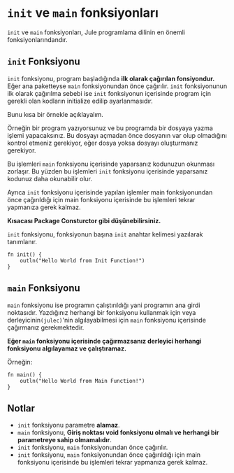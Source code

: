 # ``init`` ve ``main`` fonksiyonları

``init`` ve ``main`` fonksiyonları, Jule programlama dilinin en önemli fonksiyonlarındandır.

## ``init`` Fonksiyonu
``init`` fonksiyonu, program başladığında <b>ilk olarak çağırılan fonsiyondur.</b> Eğer ana paketteyse ``main`` fonksiyonundan önce çağırılır.
``init`` fonksiyonunun ilk olarak çağırılma sebebi ise ``init`` fonksiyonun içerisinde program için gerekli olan kodların initialize edilip ayarlanmasıdır.

Bunu kısa bir örnekle açıklayalım.

Örneğin bir program yazıyorsunuz ve bu programda bir dosyaya yazma işlemi yapacaksınız. Bu dosyayı açmadan önce dosyanın var olup olmadığını kontrol etmeniz gerekiyor, eğer dosya yoksa dosyayı oluşturmanız gerekiyor.

Bu işlemleri ``main`` fonksiyonu içerisinde yaparsanız kodunuzun okunması zorlaşır. Bu yüzden bu işlemleri ``init`` fonksiyonu içerisinde yaparsanız kodunuz daha okunabilir olur.

Ayrıca ``init`` fonksiyonu içerisinde yapılan işlemler main fonksiyonundan önce çağırıldığı için main fonksiyonu içerisinde bu işlemleri tekrar yapmanıza gerek kalmaz.

<b>Kısacası Package Consturctor gibi düşünebilirsiniz.</b>

``init`` fonksiyonu, fonksiyonun başına `init` anahtar kelimesi yazılarak tanımlanır.

```jule
fn init() {
    outln("Hello World from Init Function!")
}
```

## ``main`` Fonksiyonu

``main`` fonksiyonu ise programın çalıştırıldığı yani programın ana girdi noktasıdır. Yazdığınız herhangi bir fonksiyonu kullanmak için veya derleyicinin``(julec)``'nin algılayabilmesi için ``main`` fonksiyonu içerisinde çağırmanız gerekmektedir.

<b>Eğer ``main`` fonksiyonu içerisinde çağırmazsanız derleyici herhangi fonksiyonu algılayamaz ve çalıştıramaz.</b>

Örneğin:

```jule
fn main() {
    outln("Hello World from Main Function!")
}
```

## Notlar

- ``init`` fonksiyonu parametre <b>alamaz</b>.
- ``main`` fonksiyonu, <b>Giriş noktası void fonksiyonu olmalı ve herhangi bir parametreye sahip olmamalıdır</b>.
- ``init`` fonksiyonu, ``main`` fonksiyonundan önce çağırılır.
- ``init`` fonksiyonu, ``main`` fonksiyonundan önce çağırıldığı için main fonksiyonu içerisinde bu işlemleri tekrar yapmanıza gerek kalmaz.